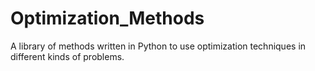 # Optimization_Methods
A library of methods written in Python to use optimization techniques in different kinds of problems.
